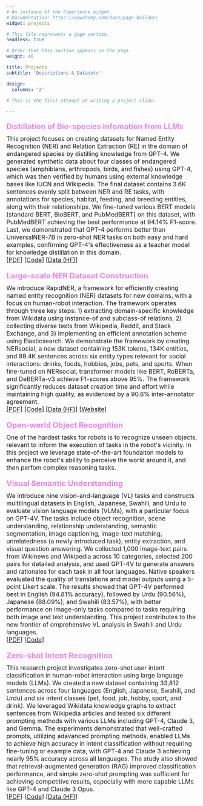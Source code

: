 ```yaml
---
# An instance of the Experience widget.
# Documentation: https://wowchemy.com/docs/page-builder/
widget: projects

# This file represents a page section.
headless: true

# Order that this section appears on the page.
weight: 40

title: Projects
subtitle: 'Descriptions & Datasets'

design:
  columns: '2'

# This is the first attempt at writing a project slide.

---
```


<style> 

.project-title {
   margin-bottom: 5px;
   margin-top: 20px;  /* Space above each section */
   font-size: 20px;
   font-weight: bold;
   color: violet;   /* violet appeared beautiful on the page */ 
}

.project-details {
   margin-bottom: 10px;
   margin-top: 10px;  /* Space above each section */
   font-size: 16px;
}
</style>


<h4 class="project-title">Distillation of Bio-species Infomation from LLMs</h4>

<div class='project-details'>
This project focuses on creating datasets for Named Entity Recognition (NER) and Relation Extraction (RE) in the domain of endangered species by distilling knowledge from GPT-4. We generated synthetic data about four classes of endangered species (amphibians, arthropods, birds, and fishes) using GPT-4, which was then verified by humans using external knowledge bases like IUCN and Wikipedia. The final dataset contains 3.6K sentences evenly split between NER and RE tasks, with annotations for species, habitat, feeding, and breeding entities, along with their relationships. We fine-tuned various BERT models (standard BERT, BioBERT, and PubMedBERT) on this dataset, with PubMedBERT achieving the best performance at 94.14% F1-score. Last, we demonstrated that GPT-4 performs better than UniversalNER-7B in zero-shot NER tasks on both easy and hard examples, confirming GPT-4's effectiveness as a teacher model for knowledge distillation in this domain. <br>
[<a href="https://arxiv.org/abs/2403.15430">PDF</a>] [<a href="https://github.com/jatuhurrra/DistillationBiospeciesLLM/">Code</a>]
[<a href="https://huggingface.co/datasets/atamiles/DistillationBiospeciesLLM">Data (HF)</a>] 
</div>

<h4 class="project-title">Large-scale NER Dataset Construction</h4>

<div class='project-details'>
We introduce RapidNER, a framework for efficiently creating named entity recognition (NER) datasets for new domains, with a focus on human-robot interaction. The framework operates through three key steps: 1) extracting domain-specific knowledge from Wikidata using instance-of and subclass-of relations, 2) collecting diverse texts from Wikipedia, Reddit, and Stack Exchange, and 3) implementing an efficient annotation scheme using Elasticsearch. We demonstrate the framework by creating NERsocial, a new dataset containing 153K tokens, 134K entities, and 99.4K sentences across six entity types relevant for social interactions: drinks, foods, hobbies, jobs, pets, and sports. When fine-tuned on NERsocial, transformer models like BERT, RoBERTa, and DeBERTa-v3 achieve F1-scores above 95%. The framework significantly reduces dataset creation time and effort while maintaining high quality, as evidenced by a 90.6% inter-annotator agreement.   <br>
[<a href="http://arxiv.org/abs/2412.09634">PDF</a>] [<a href="https://github.com/jatuhurrra/rapidner">Code</a>]  
[<a href="https://huggingface.co/datasets/atamiles/NERsocial">Data (HF)</a>] [<a href="https://jatuhurrra.github.io/Rapid/">Website</a>] 
</div>

<h4 class="project-title">Open-world Object Recognition</h4>

<div class='project-details'>
One of the hardest tasks for robots is to recognize unseen objects, relevant to inform the execution of tasks in the robot's vicinity. In this project we leverage state-of-the-art foundaiton models to enhance the robot's ability to perceive the world around it, and then perfom complex reasoning tasks.    <br>
<!---
[<a href="https://github.com/jatuhurrra/OpenPerception">Code</a>] 
</div>
--->

<h4 class="project-title">Visual Semantic Understanding</h4>

<div class='project-details'>
We introduce nine vision-and-language (VL) tasks and constructs multilingual datasets in English, Japanese, Swahili, and Urdu to evaluate vision language models (VLMs), with a particular focus on GPT-4V. The tasks include object recognition, scene understanding, relationship understanding, semantic segmentation, image captioning, image-text matching, unrelatedness (a newly introduced task), entity extraction, and visual question answering. We collected 1,000 image-text pairs from Wikinews and Wikipedia across 10 categories, selected 200 pairs for detailed analysis, and used GPT-4V to generate answers and rationales for each task in all four languages. Native speakers evaluated the quality of translations and model outputs using a 5-point Likert scale. The results showed that GPT-4V performed best in English (94.81% accuracy), followed by Urdu (90.56%), Japanese (88.09%), and Swahili (83.57%), with better performance on image-only tasks compared to tasks requiring both image and text understanding. This project contributes to the new frontier of omprehensive VL analysis in Swahili and Urdu languages.   <br>
[<a href="https://arxiv.org/abs/2406.15359">PDF</a>] [<a href="https://github.com/jatuhurrra/VisualSemanticUnderstanding">Code</a>] 
</div>

<h4 class="project-title">Zero-shot Intent Recognition</h4>

<div class='project-details'>
This research project investigates zero-shot user intent classification in human-robot interaction using large language models (LLMs). We created a new dataset containing 33,812 sentences across four languages (English, Japanese, Swahili, and Urdu) and six intent classes (pet, food, job, hobby, sport, and drink). We leveraged Wikidata knowledge graphs to extract sentences from Wikipedia articles and tested six different prompting methods with various LLMs including GPT-4, Claude 3, and Gemma. The experiments demonstrated that well-crafted prompts, utilizing adavanced prompting methods, enabled LLMs to achieve high accuracy in intent classification without requiring fine-tuning or example data, with GPT-4 and Claude 3 achieving nearly 95% accuracy across all languages. The study also showed that retrieval-augmented generation (RAG) improved classification performance, and simple zero-shot prompting was sufficient for achieving competitive results, especially with more capable LLMs like GPT-4 and Claude 3 Opus.  <br>
[<a href="https://www.researchgate.net/publication/381548253_Zero-shot_Retrieval_of_User_Intent_in_Human-Robot_Interaction_with_Large_Language_Models">PDF</a>] 
[<a href="https://github.com/jatuhurrra/LLM-for-Intent-Classification">Code</a>] 
[<a href="https://huggingface.co/datasets/atamiles/ZeroshotIntentClassification">Data (HF)</a>] 
</div>